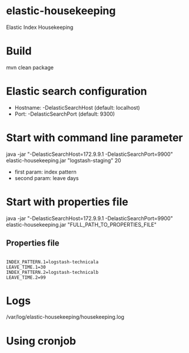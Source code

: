 # elastic-housekeeping
Elastic Index Housekeeping

# Build
mvn clean package

# Elastic search configuration
* Hostname: -DelasticSearchHost (default: localhost)
* Port: -DelasticSearchPort (default: 9300)

# Start with command line parameter
java -jar "-DelasticSearchHost=172.9.9.1 -DelasticSearchPort=9900" elastic-housekeeping.jar "logstash-staging" 20

* first param: index pattern
* second param: leave days

# Start with properties file
java -jar "-DelasticSearchHost=172.9.9.1 -DelasticSearchPort=9900" elastic-housekeeping.jar "FULL_PATH_TO_PROPERTIES_FILE"

## Properties file
<code>
INDEX_PATTERN.1=logstash-technicala
LEAVE_TIME.1=30
INDEX_PATTERN.2=logstash-technicalb
LEAVE_TIME.2=99
</code>

# Logs
/var/log/elastic-housekeeping/housekeeping.log

# Using cronjob
